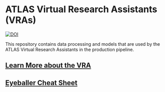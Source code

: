 # ATLAS Virtual Research Assistants (VRAs)
[![DOI](https://zenodo.org/badge/888466484.svg)](https://doi.org/10.5281/zenodo.14363396)

This repository contains data processing and models that are used by 
the ATLAS Virtual Research Assistants  in the production pipeline. 

## [Learn More about the VRA](https://heloises.github.io/atlasvras/about.html)

## [Eyeballer Cheat Sheet](https://heloises.github.io/atlasvras/eyeball.html)